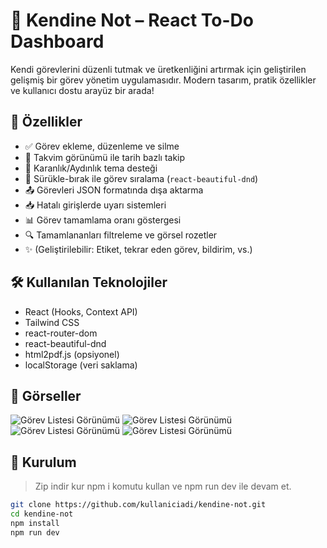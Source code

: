 # 🧠 Kendine Not – React To-Do Dashboard

Kendi görevlerini düzenli tutmak ve üretkenliğini artırmak için geliştirilen gelişmiş bir görev yönetim uygulamasıdır. Modern tasarım, pratik özellikler ve kullanıcı dostu arayüz bir arada!

## 🚀 Özellikler

- ✅ Görev ekleme, düzenleme ve silme
- 📆 Takvim görünümü ile tarih bazlı takip
- 🌙 Karanlık/Aydınlık tema desteği
- 🔄 Sürükle-bırak ile görev sıralama (`react-beautiful-dnd`)
- 📤 Görevleri JSON formatında dışa aktarma
- 📥 Hatalı girişlerde uyarı sistemleri
- 📊 Görev tamamlama oranı göstergesi
- 🔍 Tamamlananları filtreleme ve görsel rozetler
- ✨ (Geliştirilebilir: Etiket, tekrar eden görev, bildirim, vs.)

## 🛠️ Kullanılan Teknolojiler

- React (Hooks, Context API)
- Tailwind CSS
- react-router-dom
- react-beautiful-dnd
- html2pdf.js (opsiyonel)
- localStorage (veri saklama)

## 📸 Görseller
![Görev Listesi Görünümü](./screenshots/1.png)
![Görev Listesi Görünümü](./screenshots/2.png)
![Görev Listesi Görünümü](./screenshots/3.png)
![Görev Listesi Görünümü](./screenshots/4.png)

## 🧪 Kurulum
> Zip indir kur npm i komutu kullan ve npm run dev ile devam et.
```bash
git clone https://github.com/kullaniciadi/kendine-not.git
cd kendine-not
npm install
npm run dev
